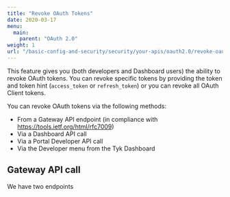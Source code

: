 ```yaml
---
title: "Revoke OAuth Tokens"
date: 2020-03-17
menu:
  main:
    parent: "OAuth 2.0"
weight: 1
url: "/basic-config-and-security/security/your-apis/oauth2.0/revoke-oauth-tokens"
---
```


This feature gives you (both developers and Dashboard users) the ability to revoke OAuth tokens. You can revoke specific tokens by providing the token and token hint (`access_token` or `refresh_token`) or you can revoke all OAuth Client tokens. 

You can revoke OAuth tokens via the following methods:

* From a Gateway API endpoint (in compliance with https://tools.ietf.org/html/rfc7009)
* Via a Dashboard API call
* Via a Portal Developer API call
* Via the Developer menu from the Tyk Dashboard

## Gateway API call

We have two endpoints